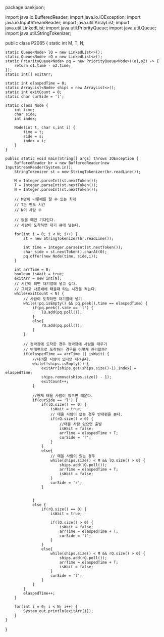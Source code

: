 package baekjoon;

import java.io.BufferedReader;
import java.io.IOException;
import java.io.InputStreamReader;
import java.util.ArrayList;
import java.util.LinkedList;
import java.util.PriorityQueue;
import java.util.Queue;
import java.util.StringTokenizer;

public class P2065 {
static int M, T, N;

    static Queue<Node> lQ = new LinkedList<>();
    static Queue<Node> rQ = new LinkedList<>();
    static PriorityQueue<Node> pq = new PriorityQueue<Node>((o1,o2) -> {
        return o1.time - o2.time;
    });
    static int[] exitArr;

    static int elaspedTime = 0;
    static ArrayList<Node> ships = new ArrayList<>();
    static int exitCount = 0;
    static char curSide = 'l';

    static class Node {
        int time;
        char side;
        int index;

        Node(int t, char s,int i) {
            time = t;
            side = s;
            index = i;
        }
    }

    public static void main(String[] args) throws IOException {
        BufferedReader br = new BufferedReader(new InputStreamReader(System.in));
        StringTokenizer st = new StringTokenizer(br.readLine());

        M = Integer.parseInt(st.nextToken());
        T = Integer.parseInt(st.nextToken());
        N = Integer.parseInt(st.nextToken());

        // M명이 나룻배를 탈 수 있는 최대
        // T는 편도 시간
        // N이 사람 수

        // 없을 때만 기다린다.
        // 사람이 도착하면 대기 큐에 넣는다.

        for(int i = 0; i < N; i++) {
            st = new StringTokenizer(br.readLine());

            int time = Integer.parseInt(st.nextToken());
            char side = st.nextToken().charAt(0);
            pq.offer(new Node(time, side,i));
        }

        int arrTime = 0;
        boolean isWait = true;
        exitArr = new int[N];
        // 시간이 되면 대기열에 넣고 싶다.
        // 그리고 나룻배에 태울때 타는 시간을 적는다.
        while(exitCount < N) {
            // 사람이 도착하면 대기열에 넣기
            while(!pq.isEmpty() && pq.peek().time == elaspedTime) {
                if(pq.peek().side == 'l') {
                    lQ.add(pq.poll());
                }
                else{
                    rQ.add(pq.poll());
                }
            }

            // 정박장에 도착한 경우 정박장에 사람들 태우기
            // 반대편으로 도착하는 경우를 어떻게 관리할까?
            if(elaspedTime == arrTime || isWait) {
                //내려줄 사람이 있다면 내려준다.
                while(!ships.isEmpty()) {
                    exitArr[ships.get(ships.size()-1).index] = elaspedTime;
                    ships.remove(ships.size() - 1);
                    exitCount++;
                }

                //현재 태울 사람이 있으면 태운다.
                if(curSide == 'l') {
                    if(lQ.size() == 0) {
                        isWait = true;
                        // 태울 사람이 없는 경우 반대편을 본다.
                        if(rQ.size() > 0) {
                            //태울 사람 있으면 출발
                            isWait = false;
                            arrTime = elaspedTime + T;
                            curSide = 'r';
                        }
                    }
                    else{
                        // 태울 사람이 있는 경우
                        while(ships.size() < M && lQ.size() > 0) {
                            ships.add(lQ.poll());
                            arrTime = elaspedTime + T;
                            isWait = false;
                        }
                        curSide = 'r';
                    }


                }
                else {
                    if(rQ.size() == 0) {
                        isWait = true;

                        if(lQ.size() > 0) {
                            isWait = false;
                            arrTime = elaspedTime + T;
                            curSide = 'l';
                        }
                    }
                    else{
                        while(ships.size() < M && rQ.size() > 0) {
                            ships.add(rQ.poll());
                            arrTime = elaspedTime + T;
                            isWait = false;
                        }
                        curSide = 'l';
                    }
                }
            }
            elaspedTime++;
        }

        for(int i = 0; i < N; i++) {
            System.out.println(exitArr[i]);
        }
    }

}
